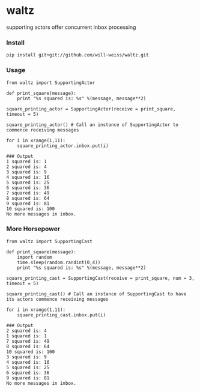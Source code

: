 waltz
=====

supporting actors offer concurrent inbox processing

### Install

<pre><code>pip install git+git://github.com/will-weiss/waltz.git</code></pre>

### Usage

<pre><code>from waltz import SupportingActor

def print_square(message):
    print "%s squared is: %s" %(message, message**2)

square_printing_actor = SupportingActor(receive = print_square, timeout = 5)

square_printing_actor() # Call an instance of SupportingActor to commence receiving messages

for i in xrange(1,11):
    square_printing_actor.inbox.put(i)

### Output
1 squared is: 1
2 squared is: 4
3 squared is: 9
4 squared is: 16
5 squared is: 25
6 squared is: 36
7 squared is: 49
8 squared is: 64
9 squared is: 81
10 squared is: 100
No more messages in inbox.</code></pre>

### More Horsepower

<pre><code>from waltz import SupportingCast

def print_square(message):
    import random
    time.sleep(random.randint(0,4))
    print "%s squared is: %s" %(message, message**2)

square_printing_cast = SupportingCast(receive = print_square, num = 3, timeout = 5)

square_printing_cast() # Call an instance of SupportingCast to have its actors commence receiving messages

for i in xrange(1,11):
    square_printing_cast.inbox.put(i)

### Output
2 squared is: 4
1 squared is: 1
7 squared is: 49
8 squared is: 64
10 squared is: 100
3 squared is: 9
4 squared is: 16
5 squared is: 25
6 squared is: 36
9 squared is: 81
No more messages in inbox.</code></pre>